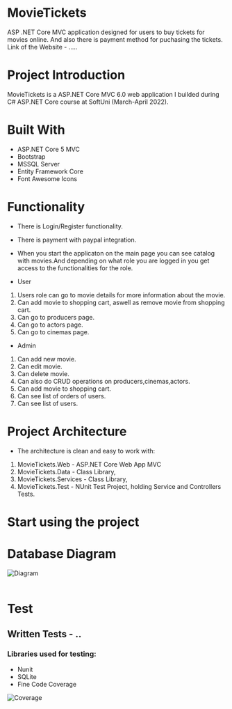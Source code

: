 # MovieTickets

ASP .NET Core MVC application designed for users to buy tickets for movies online. And also there is payment method for puchasing the tickets.
<br />
Link of the Website - .....

# Project Introduction
MovieTickets is a ASP.NET Core MVC 6.0 web application I builded during C# ASP.NET Core course at SoftUni (March-April 2022). <br />

# Built With
* ASP.NET Core 5 MVC
* Bootstrap
* MSSQL Server
* Entity Framework Core
* Font Awesome Icons

# Functionality
* There is Login/Register functionality.
* There is payment with paypal integration.
* When you start the applicaton on the main page you can see catalog with movies.And depending on what role you are logged in you get access to the functionalities for the role.

* User
1. Users role can go to movie details for more information about the movie.
2. Can add movie to shopping cart, aswell as remove movie from shopping cart.
3. Can go to producers page.
4. Can go to actors page.
5. Can go to cinemas page.

* Admin
1. Can add new movie.
2. Can edit movie.
3. Can delete movie.
4. Can also do CRUD operations on producers,cinemas,actors.
5. Can add movie to shopping cart.
6. Can see list of orders of users.
7. Can see list of users.

# Project Architecture
* The architecture is clean and easy to work with:

1. MovieTickets.Web - ASP.NET Core Web App MVC
2. MovieTickets.Data - Class Library,
3. MovieTickets.Services - Class Library,
4. MovieTickets.Test - NUnit Test Project, holding Service and Controllers Tests.

# Start using the project

# Database Diagram

<img src="https://github.com/kivanov22/MovieTickets/tree/main/MovieTickets/Img/DatabaseDiagramFull.png" alt="Diagram" />
<br/><br/>

# Test
## Written Tests - ..
### Libraries used for testing:
* Nunit
* SQLite
* Fine Code Coverage
<img src="https://github.com/kivanov22/MovieTickets/tree/main/MovieTickets/Img/CoverageAsPercent2.png" alt="Coverage" />
<br/><br/>